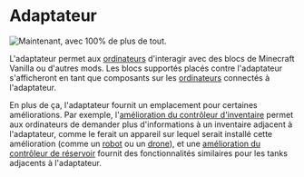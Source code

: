 # Adaptateur

![Maintenant, avec 100% de plus de tout.](oredict:opencomputers:adapter)

L'adaptateur permet aux [ordinateurs](../general/computer.md) d'interagir avec des blocs de Minecraft Vanilla ou d'autres mods. Les blocs supportés placés contre l'adaptateur s'afficheront en tant que composants sur les [ordinateurs](../general/computer.md) connectés à l'adaptateur.

En plus de ça, l'adaptateur fournit un emplacement pour certaines améliorations. Par exemple, l'[amélioration du contrôleur d'inventaire](../item/inventoryControllerUpgrade.md) permet aux ordinateurs de demander plus d'informations à un inventaire adjacent à l'adaptateur, comme le ferait un appareil sur lequel serait installé cette amélioration (comme un [robot](robot.md) ou un [drone](../item/drone.md)), et une [amélioration du contrôleur de réservoir](../item/tankControllerUpgrade.md) fournit des fonctionnalités similaires pour les tanks adjacents à l'adaptateur.
